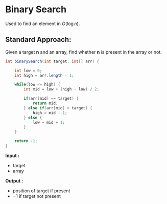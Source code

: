 # Binary Search

Used to find an element in $O(\log{n})$.  

## Standard Approach:  

Given a target **n** and an array, find whether **n** is present in the array or not.

```java
int binarySearch(int target, int[] arr) {

    int low = 0;
    int high = arr.length - 1;

    while(low <= high) {
        int mid = low + (high - low) / 2;

        if(arr[mid] == target) {
            return mid;
        } else if(arr[mid] > target) {
            high = mid - 1;
        } else {
            low = mid + 1;
        }
    }

    return -1;
}
```

**Input :** 
- target  
- array  

**Output :**  
- position of target if present  
- $-1$ if target not present


